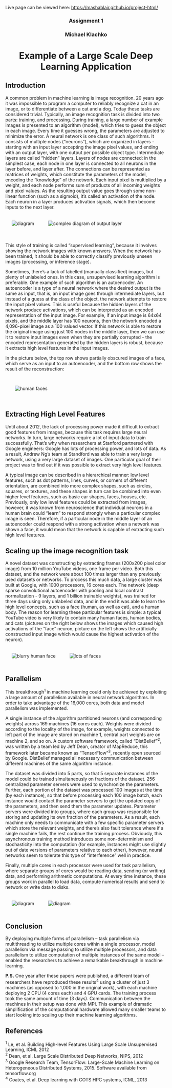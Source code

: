 Live page can be viewed here: https://mashablair.github.io/project-html/



<h3 style="text-align: center">Assignment 1</h1>
<h3 style="text-align: center">Michael Klachko</h3>
<h1 style="text-align: center">Example of a Large Scale Deep Learning Application
</h1>

<h2>Introduction</h2>

<p>A common problem in machine learning is image recognition. 20 years ago it was impossible to program a computer to reliably recognize a cat in an image, or to differentiate between a cat and a dog. Today these tasks are considered trivial. Typically, an image recognition task is divided into two parts: training, and processing. During training, a large number of example images is presented to an algorithm (model), which tries to guess the object in each image. Every time it guesses wrong, the parameters are adjusted to minimize the error. A neural network is one class of such algorithms. It consists of multiple nodes (“neurons”), which are organized in layers - starting with an input layer accepting the image pixel values, and ending with an output layer, with one output per possible object type. Intermediate layers are called “hidden” layers. Layers of nodes are connected: in the simplest case, each node in one layer is connected to all neurons in the layer before, and layer after. The connections can be represented as matrices of weights, which constitute the parameters of the model, encoding the “knowledge” of the network. Each input pixel is multiplied by a weight, and each node performs sum of products of all incoming weights and pixel values. As the resulting output value goes through some non-linear function (such as a sigmoid), it’s called an activation of the node. Each neuron in a layer produces activation signals, which then become inputs to the next layer.
</p>

<div>
    <img src="Picture1.png" style='padding: 20px' alt="diagram">
    <img src="Picture2.png" style='padding: 20px' alt="complex diagram of output layer">
</div>

<br>

<p>This style of training is called “supervised learning”, because it involves showing the network images with known answers. When the network has been trained, it should be able to correctly classify previously unseen images (processing, or inference stage).
</p>

<p>Sometimes, there’s a lack of labelled (manually classified) images, but plenty of unlabeled ones. In this case, unsupervised learning algorithm is preferable. One example of such algorithm is an autoencoder. An autoencoder is a type of a neural network where the desired output is the same as input, that is, an input image goes through intermediate layers, but instead of a guess at the class of the object, the network attempts to restore the input pixel values. This is useful because the hidden layers of the network produce activations, which can be interpreted as an encoded representation of the input image. For example, if an input image is 64x64 pixels, and the middle layer has 100 neurons, then the network encoded a 4,096-pixel image as a 100 valued vector.  If this network is able to restore the original image using just 100 nodes in the middle layer, then we can use it to restore input images even when they are partially corrupted - the encoded representation generated by the hidden layers is robust, because it extracts high level features in the input images. </p>

<p>In the picture below, the top row shows partially obscured images of a face, which serve as an input to an autoencoder, and the bottom row shows the result of the reconstruction:
</p>

<img src="Picture3.png" alt="human faces" style="padding: 30px"><br>

<h2>Extracting High Level Features</h2>

<p>Until about 2012, the lack of processing power made it difficult to extract good features from images, because this task requires large neural networks. In turn, large networks require a lot of input data to train successfully. That’s why when researchers at Stanford partnered with Google engineers: Google has lots of processing power, and lots of data. As a result, Andrew Ng’s team at Standford was able to train a very large network, using a very large dataset of images. One particular goal of their project was to find out if it was possible to extract very high level features.
</p>

<p>A typical image can be described in a hierarchical manner: low level features, such as dot patterns, lines, curves, or corners of different orientation, are combined into more complex shapes, such as circles, squares, or textures, and these shapes in turn can be combined into even higher level features, such as basic car shapes, faces, houses, etc. Previously, only low level features could be extracted from images, however, it was known from neuroscience that individual neurons in a human brain could “learn” to respond strongly when a particular complex image is seen. Therefore, if a particular node in the middle layer of an autoencoder could respond with a strong activation when a network was shown a face, it would mean that the network is capable of extracting such high level features.
</p>

<h2>Scaling up the image recognition task</h2>

<p>A novel dataset was constructing by extracting frames (200x200 pixel color image) from 10 million YouTube videos, one frame per video.  Both this dataset, and the network were about 100 times larger than any previously used datasets or networks. To process this much data, a large cluster was built at Google, with 1000 processors, 16 cores each. The network (deep sparse convolutional autoencoder with pooling and local contrast normalization - 9 layers, and 1 billion trainable weights), was trained for three days using only unlabeled data, and in the end it was able to learn the high level concepts, such as a face (human, as well as cat), and a human body. The reason for learning these particular features is simple: a typical YouTube video is very likely to contain many human faces, human bodies, and cats (pictures on the right below shows the images which caused high activations of the “face” neuron, picture on the left shows the artificially constructed input image which would cause the highest activation of the neuron).
</p>

<div>
    <img src="Picture4.png" style='padding: 20px' alt="blurry human face">
    <img src="Picture5.png" style='padding: 20px' alt="lots of faces">
</div>

<h2>Parallelism</h2>

<p>This breakthrough<sup>1</sup> in machine learning could only be achieved by exploiting a large amount of parallelism available in neural network algorithms. In order to take advantage of the 16,000 cores, both data and model parallelism was implemented.
</p>

<p>A single instance of the algorithm partitioned neurons (and corresponding weights) across 169 machines (16 cores each). Weights were divided according to the locality of the image, for example, weights connected to left part of the image are stored on machine 1, central part weights are on machine 2, and so on. A custom software framework, called “DistBelief”<sup>2</sup>, was written by a team led by Jeff Dean, creator of MapReduce, this framework later became known as “TensorFlow”<sup>3</sup>, recently open sourced by Google. DistBelief managed all necessary communication between different machines of the same algorithm instance.
</p>

<p>The dataset was divided into 5 parts, so that 5 separate instances of the model could be trained simultaneously on fractions of the dataset. 256 centralized parameter servers were used to synchronize the parameters. Further, each portion of the dataset was processed 100 images at the time (by each instance), so that before processing each 100 image batch, each instance would contact the parameter servers to get the updated copy of the parameters, and then send them the parameter updates. Parameter servers were divided into groups, where each group was responsible for storing and updating its own fraction of the parameters. As a result, each machine only needs to communicate with a few specific parameter servers which store the relevant weights, and there’s also fault tolerance where if a single machine fails, the rest continue the training process. Obviously, this asynchronous training method introduces some non-determinism and stochasticity into the computation (for example, instances might use slightly out of date versions of parameters relative to each other), however, neural networks seem to tolerate this type of “interference” well in practice.
</p>

<p>Finally, multiple cores in each processor were used for task parallelism, where separate groups of cores would be reading data, sending (or writing) data, and performing arithmetic computations. At every time instance, these groups work in parallel to load data, compute numerical results and send to network or write data to disks.
</p>

<div>
    <img src="Picture6.png" style='padding: 20px' alt="diagram">
    <img src="Picture7.png" style='padding: 20px' alt="diagram">
</div>


<h2>Conclusion</h2>

<p>By deploying multiple forms of parallelism – task parallelism via multithreading to utilize multiple cores within a single processor, model parallelism via message passing to utilize multiple processors, and data parallelism to utilize computation of multiple instances of the same model – enabled the researchers to achieve a remarkable breakthrough in machine learning.
</p>

<p><b>P.S.</b> One year after these papers were published, a different team of researchers have reproduced these results<sup>4</sup> using a cluster of just 3 machines (as opposed to 1,000 in the original work), with each machine deploying 2 CPU (4 cores each) and 4 GPU cards. The training process took the same amount of time (3 days). Communication between the machines in their setup was done with MPI. This example of dramatic simplification of the computational hardware allowed many smaller teams to start looking into scaling up their machine learning algorithms.
</p>

<h2>References</h2>

<sup>1</sup> Le, et al. Building High-level Features Using Large Scale Unsupervised Learning, ICML 2012 <br>
<sup>2</sup> Dean, et al. Large Scale Distributed Deep Networks, NIPS, 2012<br>
<sup>3</sup> Google Research Team, TensorFlow: Large-Scale Machine Learning on Heterogeneous Distributed Systems, 2015. Software available from tensorflow.org<br>
<sup>4</sup> Coates, et al. Deep learning with COTS HPC systems, ICML, 2013<br>
